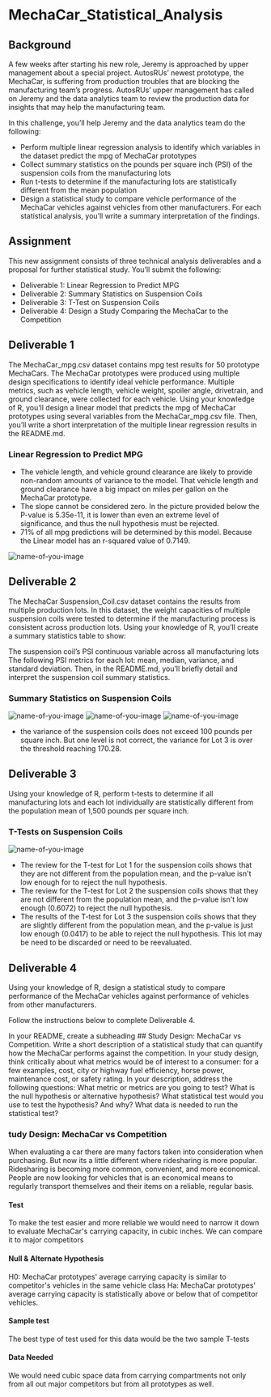 # MechaCar_Statistical_Analysis
## Background
A few weeks after starting his new role, Jeremy is approached by upper management about a special project. AutosRUs’ newest prototype, the MechaCar, is suffering from production troubles that are blocking the manufacturing team’s progress. AutosRUs’ upper management has called on Jeremy and the data analytics team to review the production data for insights that may help the manufacturing team.

In this challenge, you’ll help Jeremy and the data analytics team do the following:

- Perform multiple linear regression analysis to identify which variables in the dataset predict the mpg of MechaCar prototypes
- Collect summary statistics on the pounds per square inch (PSI) of the suspension coils from the manufacturing lots
- Run t-tests to determine if the manufacturing lots are statistically different from the mean population
- Design a statistical study to compare vehicle performance of the MechaCar vehicles against vehicles from other manufacturers. For each statistical analysis, you’ll write a summary interpretation of the findings.   

## Assignment
This new assignment consists of three technical analysis deliverables and a proposal for further statistical study. You’ll submit the following:

- Deliverable 1: Linear Regression to Predict MPG
- Deliverable 2: Summary Statistics on Suspension Coils
- Deliverable 3: T-Test on Suspension Coils
- Deliverable 4: Design a Study Comparing the MechaCar to the Competition
  
## Deliverable 1
The MechaCar_mpg.csv dataset contains mpg test results for 50 prototype MechaCars. The MechaCar prototypes were produced using multiple design specifications to identify ideal vehicle performance. Multiple metrics, such as vehicle length, vehicle weight, spoiler angle, drivetrain, and ground clearance, were collected for each vehicle. Using your knowledge of R, you’ll design a linear model that predicts the mpg of MechaCar prototypes using several variables from the MechaCar_mpg.csv file. Then, you’ll write a short interpretation of the multiple linear regression results in the README.md.

### Linear Regression to Predict MPG
- The vehicle length, and vehicle ground clearance are likely to provide non-random amounts of variance to the model. That vehicle length and ground clearance have a big impact on miles per gallon on the MechaCar prototype. 
- The slope cannot be considered zero. In the picture provided below the P-value is 5.35e-11, it is lower than even an extreme level of significance, and thus the null hypothesis must be rejected.
- 71% of all mpg predictions will be determined by this model. Because the Linear model has an r-squared value of 0.7149.

![name-of-you-image](https://github.com/skinnytwinvale/MechaCar_Statistical_Analysis/blob/78a04aff7039f11e1f966d864d0e68f602d821b5/Images/Deliverable%201.png)

## Deliverable 2
The MechaCar Suspension_Coil.csv dataset contains the results from multiple production lots. In this dataset, the weight capacities of multiple suspension coils were tested to determine if the manufacturing process is consistent across production lots. Using your knowledge of R, you’ll create a summary statistics table to show:

The suspension coil’s PSI continuous variable across all manufacturing lots
The following PSI metrics for each lot: mean, median, variance, and standard deviation.
Then, in the README.md, you’ll briefly detail and interpret the suspension coil summary statistics.

### Summary Statistics on Suspension Coils
![name-of-you-image](https://github.com/skinnytwinvale/MechaCar_Statistical_Analysis/blob/95330a8554f981f55abb98b9096b387a8f46578d/Images/Screen%20Shot%202022-07-17%20at%204.58.25%20PM.png)
![name-of-you-image](https://github.com/skinnytwinvale/MechaCar_Statistical_Analysis/blob/95330a8554f981f55abb98b9096b387a8f46578d/Images/Screen%20Shot%202022-07-17%20at%204.53.29%20PM.png)
![name-of-you-image](https://github.com/skinnytwinvale/MechaCar_Statistical_Analysis/blob/95330a8554f981f55abb98b9096b387a8f46578d/Images/Screen%20Shot%202022-07-17%20at%204.53.16%20PM.png)
- the variance of the suspension coils does not exceed 100 pounds per square inch. But one level is not correct, the variance for Lot 3 is over the threshold reaching 170.28.
## Deliverable 3
Using your knowledge of R, perform t-tests to determine if all manufacturing lots and each lot individually are statistically different from the population mean of 1,500 pounds per square inch. 

### T-Tests on Suspension Coils
![name-of-you-image](https://github.com/skinnytwinvale/MechaCar_Statistical_Analysis/blob/94e9cd5affbdc37cb24c7dfe29ba5f9c2d04c0c9/Images/Deliverable_3.png)

- The review for the T-test for Lot 1 for the suspension coils shows that they are not different from the population mean, and the p-value isn't low enough for to reject the null hypothesis.
- The review for the T-test for Lot 2 the suspension coils shows that they are not different from the population mean, and the p-value isn't low enough (0.6072) to reject the null hypothesis.
- The results of the T-test for Lot 3 the suspension coils shows that they are slightly different from the population mean, and the p-value is just low enough (0.0417) to be able to reject the null hypothesis. This lot may be need to be discarded or need to be reevaluated.

## Deliverable 4
Using your knowledge of R, design a statistical study to compare performance of the MechaCar vehicles against performance of vehicles from other manufacturers.

Follow the instructions below to complete Deliverable 4.

In your README, create a subheading ## Study Design: MechaCar vs Competition.
Write a short description of a statistical study that can quantify how the MechaCar performs against the competition. In your study design, think critically about what metrics would be of interest to a consumer: for a few examples, cost, city or highway fuel efficiency, horse power, maintenance cost, or safety rating.
In your description, address the following questions:
What metric or metrics are you going to test?
What is the null hypothesis or alternative hypothesis?
What statistical test would you use to test the hypothesis? And why?
What data is needed to run the statistical test?

### tudy Design: MechaCar vs Competition
When evaluating a car there are many factors taken into consideration when purchasing. But now its a little different where ridesharing is more popular. Ridesharing is becoming more common, convenient, and more economical. People are now looking for vehicles that is an economical means to regularly transport themselves and their items on a reliable, regular basis.

#### Test
To make the test easier and more reliable we would need to narrow it down to evaluate MechaCar's carrying capacity, in cubic inches. We can compare it to major competitors

#### Null & Alternate Hypothesis
H0: MechaCar prototypes' average carrying capacity is similar to competitor's vehicles in the same vehicle class 
Ha: MechaCar prototypes' average carrying capacity is statistically above or below that of competitor vehicles.
#### Sample test
The best type of test used for this data would be the two sample T-tests
#### Data Needed
We would need cubic space data from carrying compartments not only from all out major competitors but from all prototypes as well.
